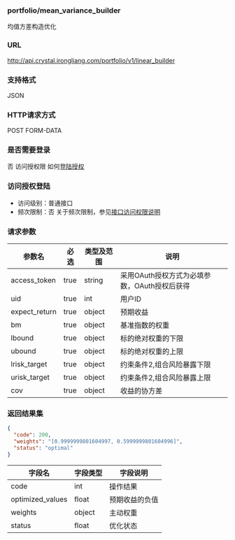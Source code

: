 ### portfolio/mean_variance_builder
均值方差构造优化

### URL
http://api.crystal.irongliang.com/portfolio/v1/linear_builder

### 支持格式
JSON

### HTTP请求方式
POST FORM-DATA

### 是否需要登录
否
访问授权限 如何[登陆授权](http://irongliang.com/)

### 访问授权登陆
- 访问级别：普通接口
- 频次限制：否
关于频次限制，参见[接口访问权限说明](http://irongliang.com/)

### 请求参数
参数名 | 必选| 类型及范围| 说明
---|---|---|---|
access_token  | true | string|采用OAuth授权方式为必填参数，OAuth授权后获得
uid | true | int| 用户ID
expect_return|true| object| 预期收益
bm|true| object|基准指数的权重
lbound|true| object|标的绝对权重的下限
ubound|true|object|标的绝对权重的上限
lrisk_target|true|object|约束条件2,组合风险暴露下限
urisk_target|true|object|约束条件2,组合风险暴露上限
cov|true|object|收益的协方差

### 返回结果集
```json
{
  "code": 200,
  "weights": "[0.9999999801604997, 0.5999999801604996]",
  "status": "optimal"
}
```

字段名|字段类型| 字段说明
---|---|---|
code  | int |操作结果
optimized_values | float | 预期收益的负值
weights| object|主动权重
status| float| 优化状态